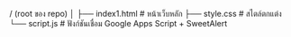 / (root ของ repo)
│
├── index1.html       # หน้าเว็บหลัก
├── style.css        # สไตล์ตกแต่ง
└── script.js        # ฟังก์ชันเชื่อม Google Apps Script + SweetAlert
